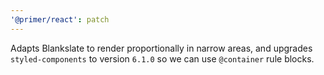 ```yaml
---
'@primer/react': patch
---
```


Adapts Blankslate to render proportionally in narrow areas, and upgrades `styled-components` to version `6.1.0` so we can use `@container` rule blocks.

<!-- Changed components: Blankslate -->
